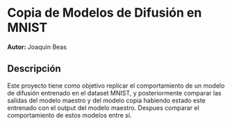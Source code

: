 # Copia de Modelos de Difusión en MNIST

**Autor:** Joaquin Beas

## Descripción

Este proyecto tiene como objetivo replicar el comportamiento de un modelo de difusión entrenado en el dataset MNIST, y posteriormente comparar las salidas del modelo maestro y del modelo copia habiendo estado este entrenado con el output del modelo maestro. Despues comparar el comportamiento de estos modelos entre sí.